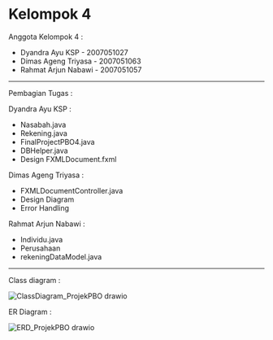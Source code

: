 # Kelompok 4

Anggota Kelompok 4 :

- Dyandra Ayu KSP - 2007051027
- Dimas Ageng Triyasa - 2007051063
- Rahmat Arjun Nabawi - 2007051057

-------------------------------------------

Pembagian Tugas :

Dyandra Ayu KSP :
- Nasabah.java
- Rekening.java
- FinalProjectPBO4.java
- DBHelper.java
- Design FXMLDocument.fxml

 Dimas Ageng Triyasa :
- FXMLDocumentController.java
- Design Diagram
- Error Handling

Rahmat Arjun Nabawi :
- Individu.java
- Perusahaan
- rekeningDataModel.java

-------------------------------------------

Class diagram :


![ClassDiagram_ProjekPBO drawio](https://user-images.githubusercontent.com/54878642/147411415-7da4234f-5b7d-449a-82b7-99f80eba66f7.png)

ER Diagram :


![ERD_ProjekPBO drawio](https://user-images.githubusercontent.com/54878642/147411427-de2bd149-b0f9-4067-9a9c-7f21d5ae81c0.png)


